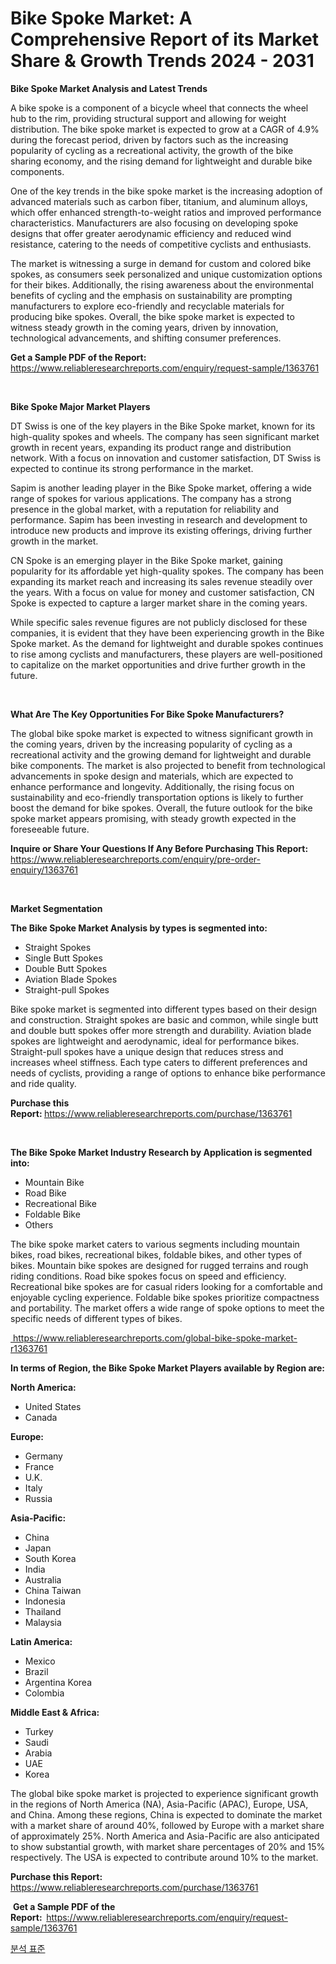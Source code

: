 <p><h1>Bike Spoke Market: A Comprehensive Report of its Market Share & Growth Trends 2024 - 2031</h1></p><p><strong>Bike Spoke Market Analysis and Latest Trends</strong></p>
<p><p>A bike spoke is a component of a bicycle wheel that connects the wheel hub to the rim, providing structural support and allowing for weight distribution. The bike spoke market is expected to grow at a CAGR of 4.9% during the forecast period, driven by factors such as the increasing popularity of cycling as a recreational activity, the growth of the bike sharing economy, and the rising demand for lightweight and durable bike components.</p><p>One of the key trends in the bike spoke market is the increasing adoption of advanced materials such as carbon fiber, titanium, and aluminum alloys, which offer enhanced strength-to-weight ratios and improved performance characteristics. Manufacturers are also focusing on developing spoke designs that offer greater aerodynamic efficiency and reduced wind resistance, catering to the needs of competitive cyclists and enthusiasts.</p><p>The market is witnessing a surge in demand for custom and colored bike spokes, as consumers seek personalized and unique customization options for their bikes. Additionally, the rising awareness about the environmental benefits of cycling and the emphasis on sustainability are prompting manufacturers to explore eco-friendly and recyclable materials for producing bike spokes. Overall, the bike spoke market is expected to witness steady growth in the coming years, driven by innovation, technological advancements, and shifting consumer preferences.</p></p>
<p><strong>Get a Sample PDF of the Report:&nbsp;</strong> <a href="https://www.reliableresearchreports.com/enquiry/request-sample/1363761">https://www.reliableresearchreports.com/enquiry/request-sample/1363761</a></p>
<p>&nbsp;</p>
<p><strong>Bike Spoke Major Market Players</strong></p>
<p><p>DT Swiss is one of the key players in the Bike Spoke market, known for its high-quality spokes and wheels. The company has seen significant market growth in recent years, expanding its product range and distribution network. With a focus on innovation and customer satisfaction, DT Swiss is expected to continue its strong performance in the market.</p><p>Sapim is another leading player in the Bike Spoke market, offering a wide range of spokes for various applications. The company has a strong presence in the global market, with a reputation for reliability and performance. Sapim has been investing in research and development to introduce new products and improve its existing offerings, driving further growth in the market.</p><p>CN Spoke is an emerging player in the Bike Spoke market, gaining popularity for its affordable yet high-quality spokes. The company has been expanding its market reach and increasing its sales revenue steadily over the years. With a focus on value for money and customer satisfaction, CN Spoke is expected to capture a larger market share in the coming years.</p><p>While specific sales revenue figures are not publicly disclosed for these companies, it is evident that they have been experiencing growth in the Bike Spoke market. As the demand for lightweight and durable spokes continues to rise among cyclists and manufacturers, these players are well-positioned to capitalize on the market opportunities and drive further growth in the future.</p></p>
<p>&nbsp;</p>
<p><strong>What Are The Key Opportunities For Bike Spoke Manufacturers?</strong></p>
<p><p>The global bike spoke market is expected to witness significant growth in the coming years, driven by the increasing popularity of cycling as a recreational activity and the growing demand for lightweight and durable bike components. The market is also projected to benefit from technological advancements in spoke design and materials, which are expected to enhance performance and longevity. Additionally, the rising focus on sustainability and eco-friendly transportation options is likely to further boost the demand for bike spokes. Overall, the future outlook for the bike spoke market appears promising, with steady growth expected in the foreseeable future.</p></p>
<p><strong>Inquire or Share Your Questions If Any Before Purchasing This Report:</strong> <a href="https://www.reliableresearchreports.com/enquiry/pre-order-enquiry/1363761">https://www.reliableresearchreports.com/enquiry/pre-order-enquiry/1363761</a></p>
<p>&nbsp;</p>
<p><strong>Market Segmentation</strong></p>
<p><strong>The Bike Spoke Market Analysis by types is segmented into:</strong></p>
<p><ul><li>Straight Spokes</li><li>Single Butt Spokes</li><li>Double Butt Spokes</li><li>Aviation Blade Spokes</li><li>Straight-pull Spokes</li></ul></p>
<p><p>Bike spoke market is segmented into different types based on their design and construction. Straight spokes are basic and common, while single butt and double butt spokes offer more strength and durability. Aviation blade spokes are lightweight and aerodynamic, ideal for performance bikes. Straight-pull spokes have a unique design that reduces stress and increases wheel stiffness. Each type caters to different preferences and needs of cyclists, providing a range of options to enhance bike performance and ride quality.</p></p>
<p><strong>Purchase this Report:&nbsp;</strong><a href="https://www.reliableresearchreports.com/purchase/1363761">https://www.reliableresearchreports.com/purchase/1363761</a></p>
<p>&nbsp;</p>
<p><strong>The Bike Spoke Market Industry Research by Application is segmented into:</strong></p>
<p><ul><li>Mountain Bike</li><li>Road Bike</li><li>Recreational Bike</li><li>Foldable Bike</li><li>Others</li></ul></p>
<p><p>The bike spoke market caters to various segments including mountain bikes, road bikes, recreational bikes, foldable bikes, and other types of bikes. Mountain bike spokes are designed for rugged terrains and rough riding conditions. Road bike spokes focus on speed and efficiency. Recreational bike spokes are for casual riders looking for a comfortable and enjoyable cycling experience. Foldable bike spokes prioritize compactness and portability. The market offers a wide range of spoke options to meet the specific needs of different types of bikes.</p></p>
<p><a href="https://www.reliableresearchreports.com/global-bike-spoke-market-r1363761">&nbsp;https://www.reliableresearchreports.com/global-bike-spoke-market-r1363761</a></p>
<p><strong>In terms of Region, the Bike Spoke Market Players available by Region are:</strong></p>
<p>
    <p> <strong> North America: </strong>
        <ul>
            <li>United States</li>
            <li>Canada</li>
        </ul>
        </p> 
    <p> <strong> Europe: </strong>
        <ul>
            <li>Germany</li>
            <li>France</li>
            <li>U.K.</li>
            <li>Italy</li>
            <li>Russia</li>
        </ul>
        </p> 
    <p> <strong> Asia-Pacific: </strong>
        <ul>
            <li>China</li>
            <li>Japan</li>
            <li>South Korea</li>
            <li>India</li>
            <li>Australia</li>
            <li>China Taiwan</li>
            <li>Indonesia</li>
            <li>Thailand</li>
            <li>Malaysia</li>
        </ul>
        </p> 
    <p> <strong> Latin America: </strong>
        <ul>
            <li>Mexico</li>
            <li>Brazil</li>
            <li>Argentina Korea</li>
            <li>Colombia</li>
        </ul>
        </p> 
    <p> <strong> Middle East & Africa: </strong>
        <ul>
            <li>Turkey</li>
            <li>Saudi</li>
            <li>Arabia</li>
            <li>UAE</li>
            <li>Korea</li>
        </ul>
    </p>
    </p>
<p><p>The global bike spoke market is projected to experience significant growth in the regions of North America (NA), Asia-Pacific (APAC), Europe, USA, and China. Among these regions, China is expected to dominate the market with a market share of around 40%, followed by Europe with a market share of approximately 25%. North America and Asia-Pacific are also anticipated to show substantial growth, with market share percentages of 20% and 15% respectively. The USA is expected to contribute around 10% to the market.</p></p>
<p><strong>Purchase this Report: </strong><a href="https://www.reliableresearchreports.com/purchase/1363761">https://www.reliableresearchreports.com/purchase/1363761</a></p>
<p>&nbsp;<strong>Get a Sample PDF of the Report:&nbsp;&nbsp;</strong><a href="https://www.reliableresearchreports.com/enquiry/request-sample/1363761">https://www.reliableresearchreports.com/enquiry/request-sample/1363761</a></p>
<p><strong></strong></p>
<p><p><a href="https://github.com/airdroplover110/Market-Research-Report-List-2/blob/main/809403638489.md">분석 표준</a></p></p>